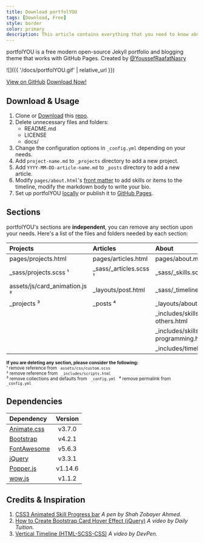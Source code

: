 ```yaml
---
title: Download portfolYOU
tags: [Download, Free]
style: border
color: primary
description: This article contains everything that you need to know about portfolYOU and how to get it for FREE.
---
```


portfolYOU is a free modern open-source Jekyll portfolio and blogging theme that works with GitHub Pages.
Created by [@YoussefRaafatNasry](https://github.com/YoussefRaafatNasry)

![]({{ '/docs/portfolYOU.gif' | relative_url }})

<div class="col text-center">
<a href="https://github.com/YoussefRaafatNasry/portfolYOU" class="btn btn-outline-primary mx-2">View on GitHub</a>
<a href="https://github.com/YoussefRaafatNasry/portfolYOU/archive/master.zip" class="btn btn-outline-primary mx-2">Download Now!</a>
</div>

## Download & Usage

1. Clone or [Download][download] this [repo][repo].
1. Delete unnecessary files and folders:
   - README.md
   - LICENSE
   - docs/
1. Change the configuration options in `_config.yml` depending on your needs.
1. Add `project-name.md` to `_projects` directory to add a new project.
1. Add `YYYY-MM-DD-article-name.md` to `_posts` directory to add a new article.
1. Modify `pages/about.html`'s [front matter][front-matter] to add skills or items to the timeline, modify the markdown body to write your bio.
1. Set up portfolYOU [locally] or publish it to [GitHub Pages][gh-pages].

[repo]: https://github.com/YoussefRaafatNasry/portfolYOU/
[download]: https://github.com/YoussefRaafatNasry/portfolYOU/archive/master.zip
[front-matter]: https://jekyllrb.com/docs/front-matter/
[gh-pages]: https://help.github.com/articles/configuring-a-publishing-source-for-github-pages/
[locally]: https://help.github.com/articles/setting-up-your-github-pages-site-locally-with-jekyll/

## Sections

portfolYOU's sections are **independent**, you can remove any section upon your needs. Here's a list of the files and folders needed by each section:

| Projects                      | Articles               | About                             |
| :---------                    | :---------             | :---------                        |
| pages/projects.html           | pages/articles.html    | pages/about.md                    |
| _sass/projects.scss ¹         | _sass/_articles.scss ¹ | _sass/_skills.scss ¹              |
| assets/js/card_animation.js ² | _layouts/post.html     | _sass/_timeline.scss ¹            |
| _projects ³                   | _posts ⁴               | _layouts/about.html               |
|                               |                        | _includes/skills-others.html      |
|                               |                        | _includes/skills-programming.html |
|                               |                        | _includes/timeline.html           |

<small>
    <b>If you are deleting any section, please consider the following:</b><br>
    ¹ remove reference from <code> assets/css/custom.scss </code><br>
    ² remove reference from <code> _includes/scripts.html </code><br>
    ³ remove collections and defaults from <code> _config.yml </code>
    ⁴ remove permalink from <code> _config.yml </code>
</small>

## Dependencies

| Dependency                  | Version |
| :-------------------------- |:-------:|
| [Animate.css][animate]      | v3.7.0  |
| [Bootstrap][bootstrap]      | v4.2.1  |
| [FontAwesome][font-awesome] | v5.6.3  |
| [jQuery][jquery]            | v3.3.1  |
| [Popper.js][popper]         | v1.14.6 |
| [wow.js][wow]               | v1.1.2  |

[animate]: https://daneden.github.io/animate.css/
[bootstrap]: https://getbootstrap.com/
[font-awesome]: https://fontawesome.com/
[jquery]: https://jquery.com/
[popper]: https://popper.js.org/
[wow]: https://wowjs.uk/

## Credits & Inspiration

1. [CSS3 Animated Skill Progress bar][skills-progress-bar] _A pen by Shah Zobayer Ahmed._
1. [How to Create Bootstrap Card Hover Effect (jQuery)][cards-hover] _A video by Daily Tuition._
1. [Vertical Timeline (HTML-SCSS-CSS)][vertical-timeline] _A video by DevPen._

[skills-progress-bar]: https://codepen.io/speeedsam/pen/VeOGEq
[cards-hover]: https://www.youtube.com/watch?v=2qQxwT-Qm5E
[vertical-timeline]: https://www.youtube.com/watch?v=TP4THzsAa3M&t=2s